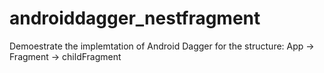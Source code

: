 # androiddagger_nestfragment
Demoestrate the implemtation of Android Dagger for the structure:
App -> Fragment -> childFragment
